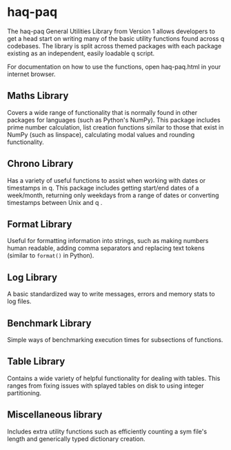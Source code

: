# haq-paq

The haq-paq General Utilities Library from Version 1 allows developers to get a head start on writing many of the basic utility functions found across q codebases. The library is split across themed packages with each package existing as an independent, easily loadable q script.

For documentation on how to use the functions, open haq-paq.html in your internet browser.

## Maths Library
Covers a wide range of functionality that is normally found in other packages for languages (such as Python's NumPy).
This package includes prime number calculation, list creation functions similar to those that exist in NumPy (such as linspace), calculating modal values and rounding functionality.

## Chrono Library
Has a variety of useful functions to assist when working with dates or timestamps in q.
This package includes getting start/end dates of a week/month, returning only weekdays from a range
of dates or converting timestamps between Unix and q .

## Format Library
Useful for formatting information into strings, such as making numbers human readable,
adding comma separators and replacing text tokens (similar to `format()` in Python).

## Log Library
A basic standardized way to write messages, errors and memory stats to log files.

## Benchmark Library
Simple ways of benchmarking execution times for subsections of functions.

## Table Library
Contains a wide variety of helpful functionality for dealing with tables.
This ranges from fixing issues with splayed tables on disk to using integer partitioning.

## Miscellaneous library
Includes extra utility functions such as efficiently counting a sym file's length and generically typed dictionary creation.
